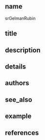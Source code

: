 ## name
srGelmanRubin
## title
## description
## details
## authors
## see_also
## example
## references
